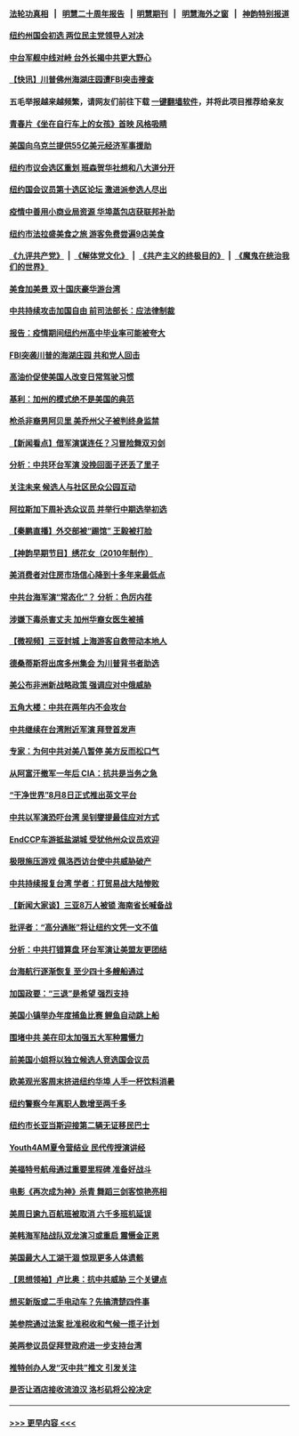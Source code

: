 #### [法轮功真相](https://github.com/gfw-breaker/truth/blob/master/README.md?t=0) &nbsp;&nbsp;|&nbsp;&nbsp; [明慧二十周年报告](https://github.com/gfw-breaker/mh-reports/blob/master/README.md?t=0) &nbsp;&nbsp;|&nbsp;&nbsp;[明慧期刊](https://github.com/gfw-breaker/mh-qikan) &nbsp;&nbsp;|&nbsp;&nbsp; [明慧海外之窗](https://github.com/gfw-breaker/mh-news/blob/master/README.md?t=0) &nbsp;&nbsp;|&nbsp;&nbsp; [神韵特别报道](https://github.com/gfw-breaker/mh-news/blob/master/shenyun.md?t=0)
#### [纽约州国会初选 两位民主党领导人对决](../pages/nsc412/n13798508.md?t=08092151) 
#### [中台军舰中线对峙 台外长揭中共更大野心](../pages/nsc412/n13798740.md?t=08092151) 
#### [【快讯】川普佛州海湖庄园遭FBI突击搜查](../pages/nsc412/n13798436.md?t=08092151) 
#### 五毛举报越来越频繁，请网友们前往下载 [一键翻墙软件](https://github.com/gfw-breaker/ssr-accounts)，并将此项目推荐给亲友
#### [青春片《坐在自行车上的女孩》首映 风格吸睛](../pages/nsc412/n13798524.md?t=08092151) 
#### [美国向乌克兰提供55亿美元经济军事援助](../pages/nsc412/n13798555.md?t=08092151) 
#### [纽约市议会选区重划 班森贺华社想和八大道分开](../pages/nsc412/n13798562.md?t=08092151) 
#### [纽约国会议员第十选区论坛 激进派参选人尽出](../pages/nsc412/n13798566.md?t=08092151) 
#### [疫情中善用小商业局资源 华埠蒸包店获联邦补助](../pages/nsc412/n13798543.md?t=08092151) 
#### [纽约市法拉盛美食之旅 游客免费尝遍9店美食](../pages/nsc412/n13798517.md?t=08092151) 
#### [《九评共产党》](https://github.com/begood0513/9ping.md/blob/master/README.md) &nbsp;|&nbsp; [《解体党文化》](../../../../jtdwh.md/blob/master/README.md)  &nbsp;|&nbsp; [《共产主义的终极目的》](../../../../gczydzjmd.md/blob/master/README.md) &nbsp;|&nbsp; [《魔鬼在统治我们的世界》](../../../../mgztzwmdsj.md/blob/master/README.md) 
#### [美食加美景 双十国庆豪华游台湾](../pages/nsc412/n13798515.md?t=08092151) 
#### [中共持续攻击加国自由 前司法部长：应法律制裁](../pages/nsc412/n13798533.md?t=08092151) 
#### [报告：疫情期间纽约州高中毕业率可能被夸大](../pages/nsc412/n13798513.md?t=08092151) 
#### [FBI突袭川普的海湖庄园 共和党人回击](../pages/nsc412/n13798479.md?t=08092151) 
#### [高油价促使美国人改变日常驾驶习惯](../pages/nsc412/n13798504.md?t=08092151) 
#### [基利：加州的模式绝不是美国的典范](../pages/nsc412/n13798498.md?t=08092151) 
#### [枪杀非裔男阿贝里 美乔州父子被判终身监禁](../pages/nsc412/n13798414.md?t=08092151) 
#### [【新闻看点】借军演谋连任？习冒险舞双刃剑](../pages/nsc412/n13798415.md?t=08092151) 
#### [分析：中共环台军演 没挽回面子还丢了里子](../pages/nsc412/n13798433.md?t=08092151) 
#### [关注未来 候选人与社区民众公园互动](../pages/nsc412/n13798435.md?t=08092151) 
#### [阿拉斯加下周补选众议员 并举行中期选举初选](../pages/nsc412/n13798363.md?t=08092151) 
#### [【秦鹏直播】外交部被“踢馆” 王毅被打脸](../pages/nsc412/n13798303.md?t=08092151) 
#### [【神韵早期节目】绣花女（2010年制作）](../pages/nsc412/n13798380.md?t=08092151) 
#### [美消费者对住房市场信心降到十多年来最低点](../pages/nsc412/n13798411.md?t=08092151) 
#### [中共台海军演“常态化”？ 分析：色厉内荏](../pages/nsc412/n13798313.md?t=08092151) 
#### [涉嫌下毒杀害丈夫 加州华裔女医生被捕](../pages/nsc412/n13798366.md?t=08092151) 
#### [【微视频】三亚封城 上海游客自救带动本地人](../pages/nsc412/n13798298.md?t=08092151) 
#### [德桑蒂斯将出席多州集会 为川普背书者助选](../pages/nsc412/n13798296.md?t=08092151) 
#### [美公布非洲新战略政策 强调应对中俄威胁](../pages/nsc412/n13798330.md?t=08092151) 
#### [五角大楼：中共在两年内不会攻台](../pages/nsc412/n13798354.md?t=08092151) 
#### [中共继续在台湾附近军演 拜登首发声](../pages/nsc412/n13798310.md?t=08092151) 
#### [专家：为何中共对美八暂停 美方反而松口气](../pages/nsc412/n13798323.md?t=08092151) 
#### [从阿富汗撤军一年后 CIA：抗共是当务之急](../pages/nsc412/n13798224.md?t=08092151) 
#### [“干净世界”8月8日正式推出英文平台](../pages/nsc412/n13798327.md?t=08092151) 
#### [中共以军演恐吓台湾 吴钊燮提最佳应对方式](../pages/nsc412/n13798312.md?t=08092151) 
#### [EndCCP车游抵盐湖城 受犹他州众议员欢迎](../pages/nsc412/n13797993.md?t=08092151) 
#### [极限施压游戏 佩洛西访台使中共威胁破产](../pages/nsc412/n13798285.md?t=08092151) 
#### [中共持续报复台湾 学者：打贸易战大陆惨败](../pages/nsc412/n13798316.md?t=08092151) 
#### [【新闻大家谈】三亚8万人被锁 海南省长喊备战](../pages/nsc412/n13798237.md?t=08092151) 
#### [批评者：“高分通胀”将让纽约文凭一文不值](../pages/nsc412/n13797821.md?t=08092151) 
#### [分析：中共打错算盘 环台军演让美盟友更团结](../pages/nsc412/n13797669.md?t=08092151) 
#### [台海航行逐渐恢复 至少四十多艘船通过](../pages/nsc412/n13798173.md?t=08092151) 
#### [加国政要：“三退”是希望 强烈支持](../pages/nsc412/n13798122.md?t=08092151) 
#### [美国小镇举办年度捕鱼比赛 鲤鱼自动跳上船](../pages/nsc412/n13798067.md?t=08092151) 
#### [围堵中共 美在印太加强五大军种震慑力](../pages/nsc412/n13798047.md?t=08092151) 
#### [前美国小姐将以独立候选人竞选国会议员](../pages/nsc412/n13797813.md?t=08092151) 
#### [欧美观光客周末挤进纽约华埠 人手一杯饮料消暑](../pages/nsc412/n13797873.md?t=08092151) 
#### [纽约警察今年离职人数增至两千多](../pages/nsc412/n13797819.md?t=08092151) 
#### [纽约市长亚当斯迎接第二辆无证移民巴士](../pages/nsc412/n13797877.md?t=08092151) 
#### [Youth4AM夏令营结业 民代传授演讲经](../pages/nsc412/n13797875.md?t=08092151) 
#### [美福特号航母通过重要里程碑 准备好战斗](../pages/nsc412/n13797781.md?t=08092151) 
#### [电影《再次成为神》杀青 舞蹈三剑客惊艳亮相](../pages/nsc412/n13797720.md?t=08092151) 
#### [美周日逾九百航班被取消 六千多班机延误](../pages/nsc412/n13797692.md?t=08092151) 
#### [美韩海军陆战队双龙演习或重启 震慑金正恩](../pages/nsc412/n13797750.md?t=08092151) 
#### [美国最大人工湖干涸 惊现更多人体遗骸](../pages/nsc412/n13797753.md?t=08092151) 
#### [【思想领袖】卢比奥：抗中共威胁 三个关键点](../pages/nsc412/n13782442.md?t=08092151) 
#### [想买新版或二手电动车？先搞清楚四件事](../pages/nsc412/n13789061.md?t=08092151) 
#### [美参院通过法案 批准税收和气候一揽子计划](../pages/nsc412/n13797644.md?t=08092151) 
#### [美两参议员促拜登政府进一步支持台湾](../pages/nsc412/n13797653.md?t=08092151) 
#### [推特创办人发“灭中共”推文 引发关注](../pages/nsc412/n13797542.md?t=08092151) 
#### [是否让酒店接收流浪汉 洛杉矶将公投决定](../pages/nsc412/n13797608.md?t=08092151) 

----
#### [ >>> 更早内容 <<< ](../indexes/nsc412-earlier.md)
